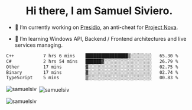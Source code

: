 <h1 align="center">Hi there, I am Samuel Siviero.</h1>

- 🔭 I’m currently working on [Presidio](https://presidio.ac), an anti-cheat for [Project Nova](https://discord.gg/novafn).

- 🌱 I’m learning Windows API, Backend / Frontend architectures and live services managing.

<!--START_SECTION:waka-->

```txt
C++           7 hrs 6 mins    ████████████████▒░░░░░░░░   65.30 %
C#            2 hrs 54 mins   ██████▓░░░░░░░░░░░░░░░░░░   26.79 %
Other         17 mins         ▓░░░░░░░░░░░░░░░░░░░░░░░░   02.75 %
Binary        17 mins         ▓░░░░░░░░░░░░░░░░░░░░░░░░   02.74 %
TypeScript    5 mins          ▒░░░░░░░░░░░░░░░░░░░░░░░░   00.83 %
```

<!--END_SECTION:waka-->

<p><img align="left" src="https://github-readme-stats.vercel.app/api/top-langs?username=samuelsiv&show_icons=true&locale=en&layout=compact&theme=radical" alt="samuelsiv" /></p>

<p>&nbsp;<img align="center" src="https://github-readme-stats.vercel.app/api?username=samuelsiv&show_icons=true&locale=en&theme=radical" alt="samuelsiv" /></p>
<p align="left"> <img src="https://komarev.com/ghpvc/?username=samuelsiv&label=Profile%20views&color=0e75b6&style=flat" alt="samuelsiv" /> </p>
